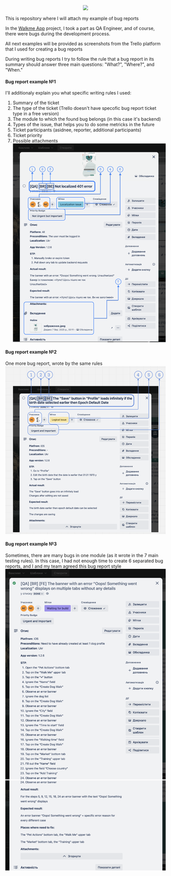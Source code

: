 <p align="center">
  <img src="https://img.shields.io/badge/Bug%20Report-0C3B72?style=for-the-badge&logo=Testomatio"/>
</p>

This is repository where I will attach my example of bug reports

In the <a href="https://walkme.dog">Walkme App</a> project, I took a part as QA Engineer, and of course, there were bugs during the development process.

All next examples will be provided as screenshots from the Trello platform that I used for creating a bug reports

During writing bug reports I try to follow the rule that a bug report in its summary should answer three main questions: "What?", "Where?", and "When."


#### Bug report example №1

I'll additionaly explain you what specific writing rules I used: 
1. Summary of the ticket
2. The type of the ticket (Trello doesn't have specofic bug report ticket type in a free version)
3. The module to which the found bug belongs (in this case it's backend)
4. Types of the issue, that helps you to do some metricks in the future
5. Ticket participants (asidnee, reporter, additional participants)
6. Ticket priority
7. Possible attachments
![Screenshot 1](https://github.com/AndriiChornii/bug-report/blob/main/assets/Bug_report_1.png)

#### Bug report example №2
One more bug report, wrote by the same rules
![Screenshot 1](https://github.com/AndriiChornii/bug-report/blob/main/assets/Bug_report_2.png)

#### Bug report example №3
Sometimes, there are many bugs in one module (as it wrote in the 7 main testing rules). In this case, I had not enough time to create 6 separated bug reports, and I and my team agreed this bug report style
![Screenshot 1](https://github.com/AndriiChornii/bug-report/blob/main/assets/Bug_report_3.png)
![Screenshot 1](https://github.com/AndriiChornii/bug-report/blob/main/assets/Bug_report_3.1.png)